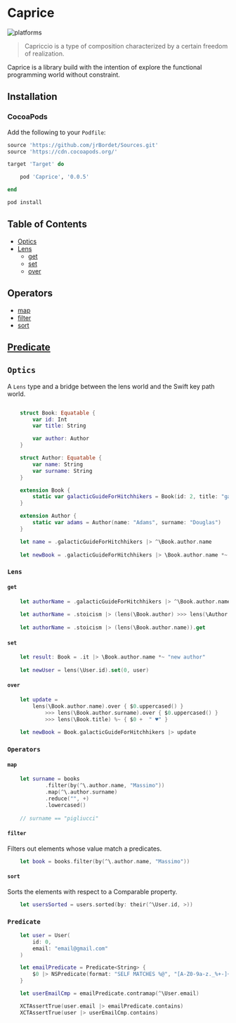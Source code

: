 # Caprice

![platforms](https://img.shields.io/badge/platforms-iOS%20%7C-333333.svg)

> Capriccio is a type of composition characterized by a certain freedom of realization. 

Caprice is a library build with the intention of explore the functional programming world without constraint.

## Installation

### CocoaPods

Add the following to your `Podfile`:

```ruby
source 'https://github.com/jrBordet/Sources.git'
source 'https://cdn.cocoapods.org/'

target 'Target' do

    pod 'Caprice', '0.0.5'

end

```

```ruby
pod install
```
## Table of Contents

* [Optics](#optics)
* [Lens](#Lens)
    * [get](#get)
    * [set](#set)
    * [over](#over)

## Operators

* [map](#map)
* [filter](#filter)
* [sort](#sort)

## [Predicate](#Predicate)

## `Optics`
A `Lens` type and a bridge between the lens world and the Swift key path world.

```swift

    struct Book: Equatable {
        var id: Int
        var title: String

        var author: Author
    }

    struct Author: Equatable {
        var name: String
        var surname: String
    }

    extension Book {
        static var galacticGuideForHitchhikers = Book(id: 2, title: "galactic guide for hitchhikers", author: .adams)
    }

    extension Author {
        static var adams = Author(name: "Adams", surname: "Douglas")
    }

    let name = .galacticGuideForHitchhikers |> ^\Book.author.name
    
    let newBook = .galacticGuideForHitchhikers |> \Book.author.name *~ "Adams Noël"
```

### `Lens`

#### `get`
```swift
    let authorName = .galacticGuideForHitchhikers |> ^\Book.author.name
    
    let authorName = .stoicism |> (lens(\Book.author) >>> lens(\Author.name)).get
    
    let authorName = .stoicism |> (lens(\Book.author.name)).get
```

#### `set`
```swift
    let result: Book = .it |> \Book.author.name *~ "new author"
    
    let newUser = lens(\User.id).set(0, user)
```

#### `over`
```swift
    let update =
        lens(\Book.author.name).over { $0.uppercased() }
            >>> lens(\Book.author.surname).over { $0.uppercased() }
            >>> lens(\Book.title) %~ { $0 +  " ♥️" }
    
    let newBook = Book.galacticGuideForHitchhikers |> update
```

### `Operators`

#### `map`


```swift
    let surname = books
            .filter(by(^\.author.name, "Massimo"))
            .map(^\.author.surname)
            .reduce("", +)
            .lowercased()
            
    // surname == "pigliucci"
```

#### `filter`

Filters out elements whose value match a predicates.

```swift
    let book = books.filter(by(^\.author.name, "Massimo"))
```

#### `sort`

Sorts the elements with respect to a Comparable property.

```swift
    let usersSorted = users.sorted(by: their(^\User.id, >))
```

### `Predicate`

```swift
    let user = User(
        id: 0,
        email: "email@gmail.com"
    )

    let emailPredicate = Predicate<String> {
        $0 |> NSPredicate(format: "SELF MATCHES %@", "[A-Z0-9a-z._%+-]+@[A-Za-z0-9.-]+\\.[A-Za-z]{2,64}").evaluate(with:)
    }

    let userEmailCmp = emailPredicate.contramap(^\User.email)

    XCTAssertTrue(user.email |> emailPredicate.contains)
    XCTAssertTrue(user |> userEmailCmp.contains)
```
